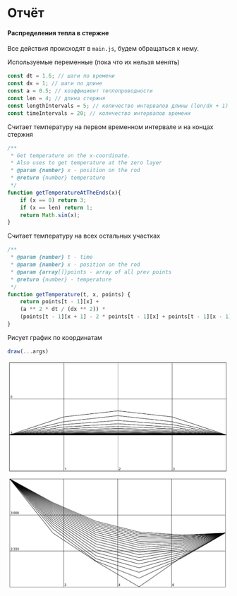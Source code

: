 # Отчёт 
#### Распределения тепла в стержне
Все действия происходят в `main.js`, будем обращаться к нему.

Используемые переменные (пока что их нельзя менять)
```js
const dt = 1.6; // шаги по времени
const dx = 1; // шаги по длине
const a = 0.5; // коэффициент теплопроводности
const len = 4; // длина стержня
const lengthIntervals = 5; // количество интервалов длины (len/dx + 1)
const timeIntervals = 20; // количество интервалов времени
```

Считает температуру на первом временном интервале и на концах стержня
```js
/**
 * Get temperature on the x-coordinate.
 * Also uses to get temperature at the zero layer
 * @param {number} x - position on the rod
 * @return {number} temperature
 */
function getTemperatureAtTheEnds(x){
    if (x == 0) return 3;
    if (x == len) return 1;
    return Math.sin(x);
}
```

Считает температуру на всех остальных участках
```js
/**
 * @param {number} t - time
 * @param {number} x - position on the rod
 * @param {array[]}points - array of all prev points
 * @return {number} - temperature 
 */
function getTemperature(t, x, points) {
    return points[t - 1][x] + 
    (a ** 2 * dt / (dx ** 2)) * 
    (points[t - 1][x + 1] - 2 * points[t - 1][x] + points[t - 1][x - 1]);
}
```

Рисует график по координатам
```js
draw(...args)
```


![Graphic 1](static/heat-distribution-in-the-rod/images/graphic1.png)
![Graphic 2](static/heat-distribution-in-the-rod/images/graphic2.png)